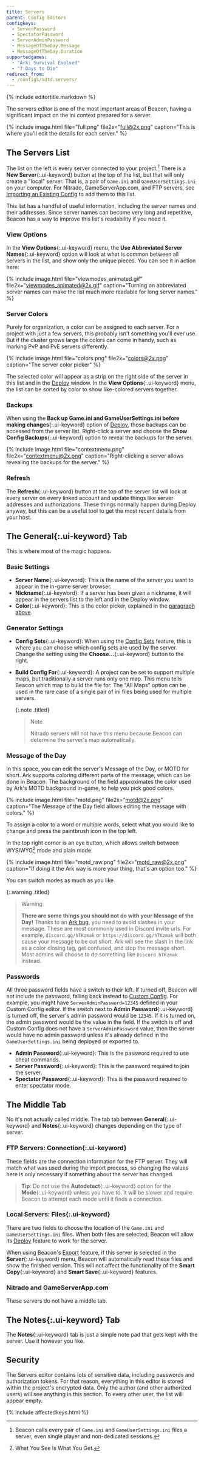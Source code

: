 ```yaml
---
title: Servers
parent: Config Editors
configkeys:
  - ServerPassword
  - SpectatorPassword
  - ServerAdminPassword
  - MessageOfTheDay.Message
  - MessageOfTheDay.Duration
supportedgames:
  - "Ark: Survival Evolved"
  - "7 Days to Die"
redirect_from:
  - /configs/sdtd.servers/
---
```

{% include editortitle.markdown %}

The servers editor is one of the most important areas of Beacon, having a significant impact on the ini context prepared for a server.

{% include image.html file="full.png" file2x="full@2x.png" caption="This is where you'll edit the details for each server." %}

## The Servers List

The list on the left is every server connected to your project.[^1] There is a **New Server**{:.ui-keyword} button at the top of the list, but that will only create a "local" server. That is, a pair of `Game.ini` and `GameUserSettings.ini` on your computer. For Nitrado, GameServerApp.com, and FTP servers, see [Importing an Existing Config](/servers/importing/) to add them to this list.

This list has a handful of useful information, including the server names and their addresses. Since server names can become very long and repetitive, Beacon has a way to improve this list's readability if you need it.

### View Options

In the **View Options**{:.ui-keyword} menu, the **Use Abbreviated Server Names**{:.ui-keyword} option will look at what is common between all servers in the list, and show only the unique pieces. You can see it in action here:

{% include image.html file="viewmodes_animated.gif" file2x="viewmodes_animated@2x.gif" caption="Turning on abbreviated server names can make the list much more readable for long server names." %}

### Server Colors

Purely for organization, a color can be assigned to each server. For a project with just a few servers, this probably isn't something you'll ever use. But if the cluster grows large the colors can come in handy, such as marking PvP and PvE servers differently.

{% include image.html file="colors.png" file2x="colors@2x.png" caption="The server color picker" %}

The selected color will appear as a strip on the right side of the server in this list and in the [Deploy](/servers/deploy) window. In the **View Options**{:.ui-keyword} menu, the list can be sorted by color to show like-colored servers together.

[^1]: Beacon calls every pair of `Game.ini` and `GameUserSettings.ini` files a server, even single player and non-dedicated sessions.

### Backups

When using the **Back up Game.ini and GameUserSettings.ini before making changes**{:.ui-keyword} option of [Deploy](/servers/deploy/), those backups can be accessed from the server list. Right-click a server and choose the **Show Config Backups**{:.ui-keyword} option to reveal the backups for the server.

{% include image.html file="contextmenu.png" file2x="contextmenu@2x.png" caption="Right-clicking a server allows revealing the backups for the server." %}

### Refresh

The **Refresh**{:.ui-keyword} button at the top of the server list will look at every server on every linked account and update things like server addresses and authorizations. These things normally happen during Deploy anyway, but this can be a useful tool to get the most recent details from your host.

## The **General**{:.ui-keyword} Tab

This is where most of the magic happens.

### Basic Settings

- **Server Name**{:.ui-keyword}: This is the name of the server you want to appear in the in-game server browser.
- **Nickname**{:.ui-keyword}: If a server has been given a nickname, it will appear in the servers list to the left and in the Deploy window.
- **Color**{:.ui-keyword}: This is the color picker, explained in the [paragraph above](#server-colors).

### Generator Settings

- **Config Sets**{:.ui-keyword}: When using the [Config Sets](/core/configsets/) feature, this is where you can choose which config sets are used by the server. Change the setting using the **Choose…**{:.ui-keyword} button to the right.
- **Build Config For**{:.ui-keyword}: A project can be set to support multiple maps, but traditionally a server runs only one map. This menu tells Beacon which map to build the file for. The "All Maps" option can be used in the rare case of a single pair of ini files being used for multiple servers.
  
  {:.note .titled}
  > Note
  > 
  > Nitrado servers will not have this menu because Beacon can determine the server's map automatically.

### Message of the Day

In this space, you can edit the server's Message of the Day, or MOTD for short. Ark supports coloring different parts of the message, which can be done in Beacon. The background of the field approximates the color used by Ark's MOTD background in-game, to help you pick good colors.

{% include image.html file="motd.png" file2x="motd@2x.png" caption="The Message of the Day field allows editing the message with colors." %}

To assign a color to a word or multiple words, select what you would like to change and press the paintbrush icon in the top left.

In the top right corner is an eye button, which allows switch between WYSIWYG[^2] mode and plain mode.

{% include image.html file="motd_raw.png" file2x="motd_raw@2x.png" caption="If doing it the Ark way is more your thing, that's an option too." %}

You can switch modes as much as you like.

{:.warning .titled}
> Warning
> 
> **There are some things you should not do with your Message of the Day!** Thanks to an [Ark bug](https://usebeacon.app/blog/motd_bug), you need to avoid slashes in your message. These are most commonly used in Discord invite urls. For example, `discord.gg/hTKzmak` or `https://discord.gg/hTKzmak` will both cause your message to be cut short. Ark will see the slash in the link as a color closing tag, get confused, and stop the message short. Most admins will choose to do something like `Discord hTKzmak` instead.

[^2]: What You See Is What You Get.

### Passwords

All three password fields have a switch to their left. If turned off, Beacon will not include the password, falling back instead to [Custom Config](/configs/customcontent/). For example, you might have `ServerAdminPassword=12345` defined in your Custom Config editor. If the switch next to **Admin Password**{:.ui-keyword} is turned off, the server's admin password would be `12345`. If it is turned on, the admin password would be the value in the field. If the switch is off and Custom Config does not have a `ServerAdminPassword` value, then the server would have no admin password unless it's already defined in the `GameUserSettings.ini` being deployed or exported to.

- **Admin Password**{:.ui-keyword}: This is the password required to use cheat commands.
- **Server Password**{:.ui-keyword}: This is the password required to join the server.
- **Spectator Password**{:.ui-keyword}: This is the password required to enter spectator mode.

## The Middle Tab

No it's not actually called middle. The tab tab between **General**{:.ui-keyword} and **Notes**{:.ui-keyword} changes depending on the type of server.

### FTP Servers: **Connection**{:.ui-keyword}

These fields are the connection information for the FTP server. They will match what was used during the import process, so changing the values here is only necessary if something about the server has changed.

> **Tip**: Do not use the **Autodetect**{:.ui-keyword} option for the **Mode**{:.ui-keyword} unless you have to. It will be slower and require Beacon to attempt each mode until it finds a connection.

### Local Servers: **Files**{:.ui-keyword}

There are two fields to choose the location of the `Game.ini` and `GameUserSettings.ini` files. When both files are selected, Beacon will allow its [Deploy](/servers/deploy/) feature to work for the server.

When using Beacon's [Export](/servers/exporting/) feature, if this server is selected in the **Server**{:.ui-keyword} menu, Beacon will automatically read these files and show the finished version. This will not affect the functionality of the **Smart Copy**{:.ui-keyword} and **Smart Save**{:.ui-keyword} features.

### Nitrado and GameServerApp.com

These servers do not have a middle tab.

## The **Notes**{:.ui-keyword} Tab

The **Notes**{:.ui-keyword} tab is just a simple note pad that gets kept with the server. Use it however you like.

## Security

The Servers editor contains lots of sensitive data, including passwords and authorization tokens. For that reason, everything in this editor is stored within the project's encrypted data. Only the author (and other authorized users) will see anything in this section. To every other user, the list will appear empty.

{% include affectedkeys.html %}